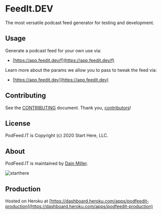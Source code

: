 # FeedIt.DEV

The most versatile podcast feed generator for testing and development.

## Usage

Generate a podcast feed for your own use via:

- [https://app.feedit.dev/f](https://app.feedit.dev/f)

Learn more about the params we allow you to pass to tweak the feed via:

- [https://app.feedit.dev](https://app.feedit.dev)

## Contributing

See the [CONTRIBUTING] document.
Thank you, [contributors]!

  [CONTRIBUTING]: CONTRIBUTING.md
  [contributors]: https://github.com/thoughtbot/$(REPO_NAME)/graphs/contributors

## License

PodFeed.IT is Copyright (c) 2020 Start Here, LLC.

  [LICENSE]: /LICENSE

## About

PodFeed.IT is maintained by [Dain Miller](http://dainmiller.tumblr.com).

![starthere](https://s3-us-west-2.amazonaws.com/slack-files2/avatars/2019-02-27/563189498370_28783431d83611e8aeb9_132.jpg)
  
## Production

Hosted on Heroku at [https://dashboard.heroku.com/apps/podfeedit-production](https://dashboard.heroku.com/apps/podfeedit-production)
